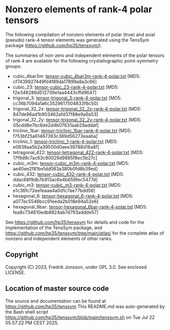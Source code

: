 # Nonzero elements of rank-4 polar tensors

The following compilation of nonzero elements of polar (true) and axial (pseudo) rank-4 tensor elements was  generated using the TensSym package (https://github.com/hp35/tenssym/).

The summaries of non-zero and independent elements of the polar tensors of rank 4 are available for the following crystallographic point-symmetry groups:
- cubic_4bar3m: [tensor-cubic_4bar3m-rank-4-polar.txt](tensor-cubic_4bar3m-rank-4-polar.txt) [MD5: cf7439927449fd4f89da17899a8a3c66]
- cubic_23: [tensor-cubic_23-rank-4-polar.txt](tensor-cubic_23-rank-4-polar.txt) [MD5: f2e348286d512739e1aa4443cffd9647]
- trigonal_3: [tensor-trigonal_3-rank-4-polar.txt](tensor-trigonal_3-rank-4-polar.txt) [MD5: cc36b7094a1a6c3529617504833f6c50]
- trigonal_32_2x: [tensor-trigonal_32_2x-rank-4-polar.txt](tensor-trigonal_32_2x-rank-4-polar.txt) [MD5: 847de96ad1b903462afd37f88e9a9a53]
- trigonal_32_2y: [tensor-trigonal_32_2y-rank-4-polar.txt](tensor-trigonal_32_2y-rank-4-polar.txt) [MD5: 05cdd8e7bc6de2d4b07631aab28addaf]
- triclinic_1bar: [tensor-triclinic_1bar-rank-4-polar.txt](tensor-triclinic_1bar-rank-4-polar.txt) [MD5: f753bf25a61467393c389d56273eaaba]
- triclinic_1: [tensor-triclinic_1-rank-4-polar.txt](tensor-triclinic_1-rank-4-polar.txt) [MD5: e0938aa5b2a39500d0aee39788d18a8f]
- tetragonal_422: [tensor-tetragonal_422-rank-4-polar.txt](tensor-tetragonal_422-rank-4-polar.txt) [MD5: 17f9d9c7ac63c80029d9885f8ec5b27c]
- cubic_m3m: [tensor-cubic_m3m-rank-4-polar.txt](tensor-cubic_m3m-rank-4-polar.txt) [MD5: ae40ee2f81be1dd083a380b0fd8b39ed]
- cubic_432: [tensor-cubic_432-rank-4-polar.txt](tensor-cubic_432-rank-4-polar.txt) [MD5: ddac68f9db7b913ac6e4b659fec5477d]
- cubic_m3: [tensor-cubic_m3-rank-4-polar.txt](tensor-cubic_m3-rank-4-polar.txt) [MD5: e1c36fc72ee1eaaa4a0d1c7ae77bdd56]
- hexagonal_6: [tensor-hexagonal_6-rank-4-polar.txt](tensor-hexagonal_6-rank-4-polar.txt) [MD5: a077ec5546bcc91eeda2b018e94a52e6]
- hexagonal_6bar: [tensor-hexagonal_6bar-rank-4-polar.txt](tensor-hexagonal_6bar-rank-4-polar.txt) [MD5: fea8c734610edb8824ab7d793addde57]

See https://github.com/hp35/tenssym for details and code for the implementation of the TensSym package, and https://github.com/hp35/tenssym/tree/main/atlas/ for the complete atlas of nonzero and independent elements of other ranks.

## Copyright
Copyright (C) 2023, Fredrik Jonsson, under GPL 3.0. See enclosed LICENSE.

## Location of master source code
The source and documentation can be found at https://github.com/hp35/tenssym 
This README.md was auto-generated by the Bash shell script https://github.com/hp35/tenssym/blob/main/tenssym.sh on Tue Jul 22 05:57:22 PM CEST 2025.
